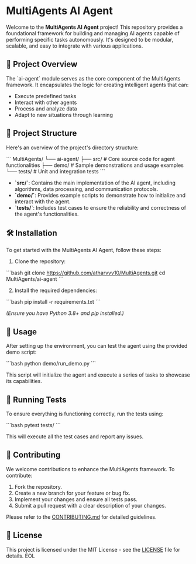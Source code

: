 # MultiAgents AI Agent

Welcome to the **MultiAgents AI Agent** project! This repository provides a foundational framework for building and managing AI agents capable of performing specific tasks autonomously. It's designed to be modular, scalable, and easy to integrate with various applications.

## 🚀 Project Overview

The \`ai-agent\` module serves as the core component of the MultiAgents framework. It encapsulates the logic for creating intelligent agents that can:

- Execute predefined tasks
- Interact with other agents
- Process and analyze data
- Adapt to new situations through learning

## 📁 Project Structure

Here's an overview of the project's directory structure:

\`\`\`
MultiAgents/
└── ai-agent/
    ├── src/            # Core source code for agent functionalities
    ├── demo/           # Sample demonstrations and usage examples
    └── tests/          # Unit and integration tests
\`\`\`

- **\`src/\`**: Contains the main implementation of the AI agent, including algorithms, data processing, and communication protocols.
- **\`demo/\`**: Provides example scripts to demonstrate how to initialize and interact with the agent.
- **\`tests/\`**: Includes test cases to ensure the reliability and correctness of the agent's functionalities.

## 🛠️ Installation

To get started with the MultiAgents AI Agent, follow these steps:

1. Clone the repository:

\`\`\`bash
git clone https://github.com/atharvvv10/MultiAgents.git
cd MultiAgents/ai-agent
\`\`\`

2. Install the required dependencies:

\`\`\`bash
pip install -r requirements.txt
\`\`\`

*(Ensure you have Python 3.8+ and pip installed.)*

## 🚀 Usage

After setting up the environment, you can test the agent using the provided demo script:

\`\`\`bash
python demo/run_demo.py
\`\`\`

This script will initialize the agent and execute a series of tasks to showcase its capabilities.

## 🧪 Running Tests

To ensure everything is functioning correctly, run the tests using:

\`\`\`bash
pytest tests/
\`\`\`

This will execute all the test cases and report any issues.

## 🧠 Contributing

We welcome contributions to enhance the MultiAgents framework. To contribute:

1. Fork the repository.
2. Create a new branch for your feature or bug fix.
3. Implement your changes and ensure all tests pass.
4. Submit a pull request with a clear description of your changes.

Please refer to the [CONTRIBUTING.md](CONTRIBUTING.md) for detailed guidelines.

## 📄 License

This project is licensed under the MIT License - see the [LICENSE](LICENSE) file for details.
EOL
